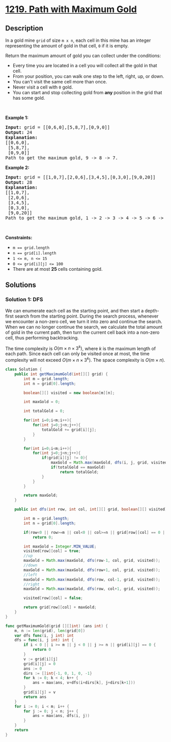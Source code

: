 # [1219. Path with Maximum Gold](https://leetcode.com/problems/path-with-maximum-gold)

<!-- tags:Array,Backtracking,Matrix -->

## Description

<p>In a gold mine <code>grid</code> of size <code>m x n</code>, each cell in this mine has an integer representing the amount of gold in that cell, <code>0</code> if it is empty.</p>

<p>Return the maximum amount of gold you can collect under the conditions:</p>

<ul>
	<li>Every time you are located in a cell you will collect all the gold in that cell.</li>
	<li>From your position, you can walk one step to the left, right, up, or down.</li>
	<li>You can&#39;t visit the same cell more than once.</li>
	<li>Never visit a cell with <code>0</code> gold.</li>
	<li>You can start and stop collecting gold from <strong>any </strong>position in the grid that has some gold.</li>
</ul>

<p>&nbsp;</p>
<p><strong class="example">Example 1:</strong></p>

<pre>
<strong>Input:</strong> grid = [[0,6,0],[5,8,7],[0,9,0]]
<strong>Output:</strong> 24
<strong>Explanation:</strong>
[[0,6,0],
 [5,8,7],
 [0,9,0]]
Path to get the maximum gold, 9 -&gt; 8 -&gt; 7.
</pre>

<p><strong class="example">Example 2:</strong></p>

<pre>
<strong>Input:</strong> grid = [[1,0,7],[2,0,6],[3,4,5],[0,3,0],[9,0,20]]
<strong>Output:</strong> 28
<strong>Explanation:</strong>
[[1,0,7],
 [2,0,6],
 [3,4,5],
 [0,3,0],
 [9,0,20]]
Path to get the maximum gold, 1 -&gt; 2 -&gt; 3 -&gt; 4 -&gt; 5 -&gt; 6 -&gt; 7.
</pre>

<p>&nbsp;</p>
<p><strong>Constraints:</strong></p>

<ul>
	<li><code>m == grid.length</code></li>
	<li><code>n == grid[i].length</code></li>
	<li><code>1 &lt;= m, n &lt;= 15</code></li>
	<li><code>0 &lt;= grid[i][j] &lt;= 100</code></li>
	<li>There are at most <strong>25 </strong>cells containing gold.</li>
</ul>

## Solutions

### Solution 1: DFS

We can enumerate each cell as the starting point, and then start a depth-first search from the starting point. During the search process, whenever we encounter a non-zero cell, we turn it into zero and continue the search. When we can no longer continue the search, we calculate the total amount of gold in the current path, then turn the current cell back into a non-zero cell, thus performing backtracking.

The time complexity is $O(m \times n \times 3^k)$, where $k$ is the maximum length of each path. Since each cell can only be visited once at most, the time complexity will not exceed $O(m \times n \times 3^k)$. The space complexity is $O(m \times n)$.

<!-- tabs:start -->

```java
class Solution {
    public int getMaximumGold(int[][] grid) {
        int m = grid.length;
        int n = grid[0].length;

        boolean[][] visited = new boolean[m][n];

        int maxGold = 0;

        int totalGold = 0;

        for(int i=0;i<m;i++){
            for(int j=0;j<n;j++){
                totalGold += grid[i][j];
            }
        }

        for(int i=0;i<m;i++){
            for(int j=0;j<n;j++){
                if(grid[i][j] != 0){
                    maxGold = Math.max(maxGold, dfs(i, j, grid, visited));
                    if(totalGold == maxGold)
                        return totalGold;
                }
            }
        }

        return maxGold;
    }

    public int dfs(int row, int col, int[][] grid, boolean[][] visited){

        int m = grid.length;
        int n = grid[0].length;

        if(row<0 || row>=m || col<0 || col>=n || grid[row][col] == 0 || visited[row][col])
            return 0;

        int maxGold = Integer.MIN_VALUE;
        visited[row][col] = true;
        //up 
        maxGold = Math.max(maxGold, dfs(row-1, col, grid, visited));
        //down
        maxGold = Math.max(maxGold, dfs(row+1, col, grid, visited));
        //left
        maxGold = Math.max(maxGold, dfs(row, col-1, grid, visited));
        //right
        maxGold = Math.max(maxGold, dfs(row, col+1, grid, visited));

        visited[row][col] = false;

        return grid[row][col] + maxGold;
    }
}
```

```go
func getMaximumGold(grid [][]int) (ans int) {
	m, n := len(grid), len(grid[0])
	var dfs func(i, j int) int
	dfs = func(i, j int) int {
		if i < 0 || i >= m || j < 0 || j >= n || grid[i][j] == 0 {
			return 0
		}
		v := grid[i][j]
		grid[i][j] = 0
		ans := 0
		dirs := []int{-1, 0, 1, 0, -1}
		for k := 0; k < 4; k++ {
			ans = max(ans, v+dfs(i+dirs[k], j+dirs[k+1]))
		}
		grid[i][j] = v
		return ans
	}
	for i := 0; i < m; i++ {
		for j := 0; j < n; j++ {
			ans = max(ans, dfs(i, j))
		}
	}
	return
}
```

<!-- tabs:end -->

<!-- end -->

